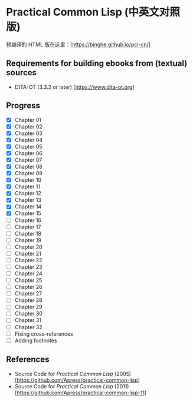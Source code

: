 # Practical Common Lisp (中英文对照版)

预编译的 HTML 版在这里：[https://binghe.github.io/pcl-cn/]

## Requirements for building ebooks from (textual) sources

- DITA-OT (3.3.2 or later) [https://www.dita-ot.org]

## Progress

* [x] Chapter 01
* [x] Chapter 02
* [x] Chapter 03
* [x] Chapter 04
* [x] Chapter 05
* [x] Chapter 06
* [x] Chapter 07
* [x] Chapter 08
* [x] Chapter 09
* [x] Chapter 10
* [x] Chapter 11
* [x] Chapter 12
* [x] Chapter 13
* [x] Chapter 14
* [x] Chapter 15
* [ ] Chapter 16
* [ ] Chapter 17
* [ ] Chapter 18
* [ ] Chapter 19
* [ ] Chapter 20
* [ ] Chapter 21
* [ ] Chapter 22
* [ ] Chapter 23
* [ ] Chapter 24
* [ ] Chapter 25
* [ ] Chapter 26
* [ ] Chapter 27
* [ ] Chapter 28
* [ ] Chapter 29
* [ ] Chapter 30
* [ ] Chapter 31
* [ ] Chapter 32
* [ ] Fixing cross-references
* [ ] Adding footnotes

## References

- Source Code for _Practical Common Lisp_ (2005) [https://github.com/Apress/practical-common-lisp]
- Source Code for _Practical Common Lisp_ (2011) [https://github.com/Apress/practical-common-lisp-11]
